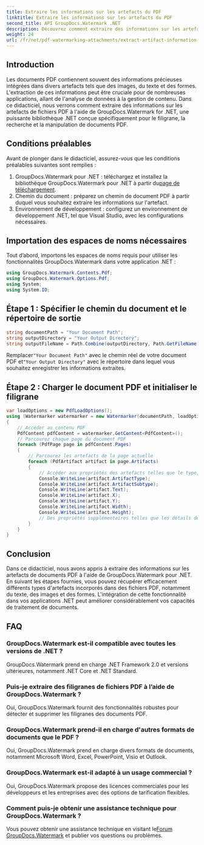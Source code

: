 ```yaml
---
title: Extraire les informations sur les artefacts du PDF
linktitle: Extraire les informations sur les artefacts du PDF
second_title: API GroupDocs.Watermark .NET
description: Découvrez comment extraire des informations sur les artefacts à partir de fichiers PDF à l'aide de GroupDocs.Watermark pour .NET. Améliorez vos capacités de traitement de documents.
weight: 24
url: /fr/net/pdf-watermarking-attachments/extract-artifact-information-pdf/
---
```

## Introduction
Les documents PDF contiennent souvent des informations précieuses intégrées dans divers artefacts tels que des images, du texte et des formes. L'extraction de ces informations peut être cruciale pour de nombreuses applications, allant de l'analyse de données à la gestion de contenu. Dans ce didacticiel, nous verrons comment extraire des informations sur les artefacts de fichiers PDF à l'aide de GroupDocs.Watermark for .NET, une puissante bibliothèque .NET conçue spécifiquement pour le filigrane, la recherche et la manipulation de documents PDF.
## Conditions préalables
Avant de plonger dans le didacticiel, assurez-vous que les conditions préalables suivantes sont remplies :
1.  GroupDocs.Watermark pour .NET : téléchargez et installez la bibliothèque GroupDocs.Watermark pour .NET à partir du[page de téléchargement](https://releases.groupdocs.com/Watermark/net/).
2. Chemin du document : préparez un chemin de document PDF à partir duquel vous souhaitez extraire les informations sur l'artefact.
3. Environnement de développement : configurez un environnement de développement .NET, tel que Visual Studio, avec les configurations nécessaires.

## Importation des espaces de noms nécessaires
Tout d’abord, importons les espaces de noms requis pour utiliser les fonctionnalités GroupDocs.Watermark dans votre application .NET :
```csharp
using GroupDocs.Watermark.Contents.Pdf;
using GroupDocs.Watermark.Options.Pdf;
using System;
using System.IO;
```
## Étape 1 : Spécifier le chemin du document et le répertoire de sortie
```csharp
string documentPath = "Your Document Path";
string outputDirectory = "Your Output Directory";
string outputFileName = Path.Combine(outputDirectory, Path.GetFileName(documentPath));
```
 Remplacer`"Your Document Path"` avec le chemin réel de votre document PDF et`"Your Output Directory"` avec le répertoire dans lequel vous souhaitez enregistrer les informations extraites.
## Étape 2 : Charger le document PDF et initialiser le filigrane
```csharp
var loadOptions = new PdfLoadOptions();
using (Watermarker watermarker = new Watermarker(documentPath, loadOptions))
{
    // Accéder au contenu PDF
    PdfContent pdfContent = watermarker.GetContent<PdfContent>();
    // Parcourez chaque page du document PDF
    foreach (PdfPage page in pdfContent.Pages)
    {
        // Parcourez les artefacts de la page actuelle
        foreach (PdfArtifact artifact in page.Artifacts)
        {
            // Accéder aux propriétés des artefacts telles que le type, la position et le contenu
            Console.WriteLine(artifact.ArtifactType);
            Console.WriteLine(artifact.ArtifactSubtype);
            Console.WriteLine(artifact.Text);
            Console.WriteLine(artifact.X);
            Console.WriteLine(artifact.Y);
            Console.WriteLine(artifact.Width);
            Console.WriteLine(artifact.Height);
            // Des propriétés supplémentaires telles que les détails de l'image sont également accessibles le cas échéant
        }
    }
}
```

## Conclusion
Dans ce didacticiel, nous avons appris à extraire des informations sur les artefacts de documents PDF à l'aide de GroupDocs.Watermark pour .NET. En suivant les étapes fournies, vous pouvez récupérer efficacement différents types d'artefacts incorporés dans des fichiers PDF, notamment du texte, des images et des formes. L'intégration de cette fonctionnalité dans vos applications .NET peut améliorer considérablement vos capacités de traitement de documents.
## FAQ
### GroupDocs.Watermark est-il compatible avec toutes les versions de .NET ?
GroupDocs.Watermark prend en charge .NET Framework 2.0 et versions ultérieures, notamment .NET Core et .NET Standard.
### Puis-je extraire des filigranes de fichiers PDF à l’aide de GroupDocs.Watermark ?
Oui, GroupDocs.Watermark fournit des fonctionnalités robustes pour détecter et supprimer les filigranes des documents PDF.
### GroupDocs.Watermark prend-il en charge d'autres formats de documents que le PDF ?
Oui, GroupDocs.Watermark prend en charge divers formats de documents, notamment Microsoft Word, Excel, PowerPoint, Visio et Outlook.
### GroupDocs.Watermark est-il adapté à un usage commercial ?
Oui, GroupDocs.Watermark propose des licences commerciales pour les développeurs et les entreprises avec des options de tarification flexibles.
### Comment puis-je obtenir une assistance technique pour GroupDocs.Watermark ?
 Vous pouvez obtenir une assistance technique en visitant le[Forum GroupDocs.Watermark](https://forum.groupdocs.com/c/watermark/19) et publier vos questions ou problèmes.